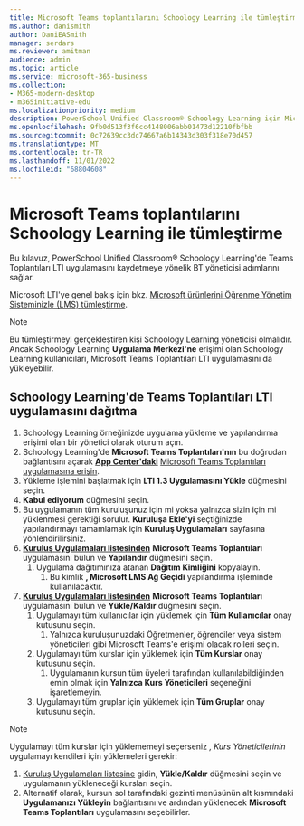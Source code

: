 ```yaml
---
title: Microsoft Teams toplantılarını Schoology Learning ile tümleştirme
ms.author: danismith
author: DaniEASmith
manager: serdars
ms.reviewer: amitman
audience: admin
ms.topic: article
ms.service: microsoft-365-business
ms.collection:
- M365-modern-desktop
- m365initiative-edu
ms.localizationpriority: medium
description: PowerSchool Unified Classroom® Schoology Learning için Microsoft Öğrenme Araçları Birlikte Çalışabilirliği (LTI) ile Teams toplantıları oluşturun ve yönetin.
ms.openlocfilehash: 9fb0d513f3f6cc4148006abb01473d12210fbfbb
ms.sourcegitcommit: 0c72639cc3dc74667a6b14343d303f318e70d457
ms.translationtype: MT
ms.contentlocale: tr-TR
ms.lasthandoff: 11/01/2022
ms.locfileid: "68804608"
---
```

# <a name="integrate-microsoft-teams-meetings-with-schoology-learning"></a>Microsoft Teams toplantılarını Schoology Learning ile tümleştirme

Bu kılavuz, PowerSchool Unified Classroom® Schoology Learning'de Teams Toplantıları LTI uygulamasını kaydetmeye yönelik BT yöneticisi adımlarını sağlar.

Microsoft LTI'ye genel bakış için bkz. [Microsoft ürünlerini Öğrenme Yönetim Sisteminizle (LMS) tümleştirme](index.md).

> [!NOTE]
> Bu tümleştirmeyi gerçekleştiren kişi Schoology Learning yöneticisi olmalıdır. Ancak Schoology Learning **Uygulama Merkezi'ne** erişimi olan Schoology Learning kullanıcıları, Microsoft Teams Toplantıları LTI uygulamasını da yükleyebilir.

## <a name="deploy-the-teams-meetings-lti-app-in-schoology-learning"></a>Schoology Learning'de Teams Toplantıları LTI uygulamasını dağıtma

1. Schoology Learning örneğinizde uygulama yükleme ve yapılandırma erişimi olan bir yönetici olarak oturum açın.
1. Schoology Learning'de **Microsoft Teams Toplantıları'nın** bu doğrudan bağlantısını açarak [**App Center'daki**](https://app.schoology.com/apps) [Microsoft Teams Toplantıları uygulamasına erişin](https://app.schoology.com/apps/profile/6017478062).
1. Yükleme işlemini başlatmak için **LTI 1.3 Uygulamasını Yükle** düğmesini seçin.
1. **Kabul ediyorum** düğmesini seçin.
1. Bu uygulamanın tüm kuruluşunuz için mi yoksa yalnızca sizin için mi yüklenmesi gerektiği sorulur. **Kuruluşa Ekle'yi** seçtiğinizde yapılandırmayı tamamlamak için **Kuruluş Uygulamaları** sayfasına yönlendirilirsiniz.
1. [**Kuruluş Uygulamaları listesinden**](https://app.schoology.com/apps/school_apps) **Microsoft Teams Toplantıları** uygulamasını bulun ve **Yapılandır** düğmesini seçin.
    1. Uygulama dağıtımınıza atanan **Dağıtım Kimliğini** kopyalayın.
        1. Bu kimlik **, Microsoft LMS Ağ Geçidi** yapılandırma işleminde kullanılacaktır.
1. [**Kuruluş Uygulamaları listesinden**](https://app.schoology.com/apps/school_apps) **Microsoft Teams Toplantıları** uygulamasını bulun ve **Yükle/Kaldır** düğmesini seçin.
    1. Uygulamayı tüm kullanıcılar için yüklemek için **Tüm Kullanıcılar** onay kutusunu seçin.
        1. Yalnızca kuruluşunuzdaki Öğretmenler, öğrenciler veya sistem yöneticileri gibi Microsoft Teams'e erişimi olacak rolleri seçin.
    1. Uygulamayı tüm kurslar için yüklemek için **Tüm Kurslar** onay kutusunu seçin.
        1. Uygulamanın kursun tüm üyeleri tarafından kullanılabildiğinden emin olmak için **Yalnızca Kurs Yöneticileri** seçeneğini işaretlemeyin.
    1. Uygulamayı tüm gruplar için yüklemek için **Tüm Gruplar** onay kutusunu seçin.

> [!NOTE]
> Uygulamayı tüm kurslar için yüklememeyi seçerseniz *, Kurs Yöneticilerinin* uygulamayı kendileri için yüklemeleri gerekir:
>
> 1. [Kuruluş Uygulamaları listesine](https://app.schoology.com/apps/school_apps) gidin, **Yükle/Kaldır** düğmesini seçin ve uygulamanın yükleneceği kursları seçin.
> 1. Alternatif olarak, kursun sol tarafındaki gezinti menüsünün alt kısmındaki **Uygulamanızı Yükleyin** bağlantısını ve ardından yüklenecek **Microsoft Teams Toplantıları** uygulamasını seçebilirler.
